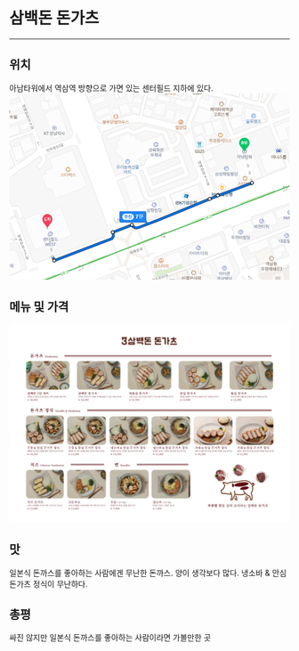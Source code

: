 # 삼백돈 돈가츠

---

## 위치

아남타워에서 역삼역 방향으로 가면 있는 센터필드 지하에 있다.
<img src="img/location.png?raw=true"/>

## 메뉴 및 가격

<img src="img/menu.jpg?raw=true"/>

## 맛

일본식 돈까스를 좋아하는 사람에겐 무난한 돈까스. 양이 생각보다 많다.
냉소바 & 안심 돈가츠 정식이 무난하다.

## 총평

싸진 않지만 일본식 돈까스를 좋아하는 사람이라면 가볼만한 곳
